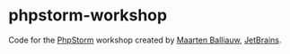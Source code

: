 # phpstorm-workshop
Code for the [PhpStorm](http://www.jetbrains.com/phpstorm) workshop created by [Maarten Balliauw](http://blog.maartenballiauw.be), [JetBrains](http://www.jetbrains.com).
